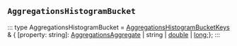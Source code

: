 ## `AggregationsHistogramBucket`
:::
type AggregationsHistogramBucket = [AggregationsHistogramBucketKeys](./AggregationsHistogramBucketKeys.md) & { [property: string]: [AggregationsAggregate](./AggregationsAggregate.md) | string | [double](./double.md) | [long](./long.md);};
:::
